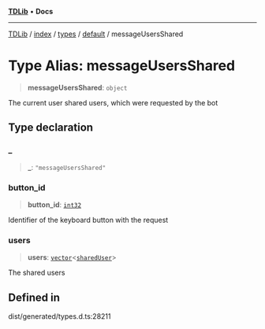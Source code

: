 [**TDLib**](../../../../../../README.md) • **Docs**

***

[TDLib](../../../../../../modules.md) / [index](../../../../../README.md) / [types](../../../README.md) / [default](../README.md) / messageUsersShared

# Type Alias: messageUsersShared

> **messageUsersShared**: `object`

The current user shared users, which were requested by the bot

## Type declaration

### \_

> **\_**: `"messageUsersShared"`

### button\_id

> **button\_id**: [`int32`](int32-1.md)

Identifier of the keyboard button with the request

### users

> **users**: [`vector`](vector.md)\<[`sharedUser`](sharedUser-1.md)\>

The shared users

## Defined in

dist/generated/types.d.ts:28211
